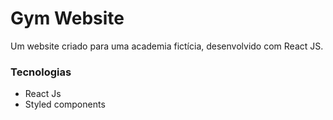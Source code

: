 # Gym Website

Um website criado para uma academia fictícia, desenvolvido com React JS.

### Tecnologias

- React Js
- Styled components
